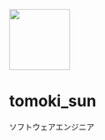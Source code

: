 <img src='https://d20r2glx6euv0l.cloudfront.net/avatar/aef35983da.jpg' width='110'>

# tomoki_sun

ソフトウェアエンジニア
